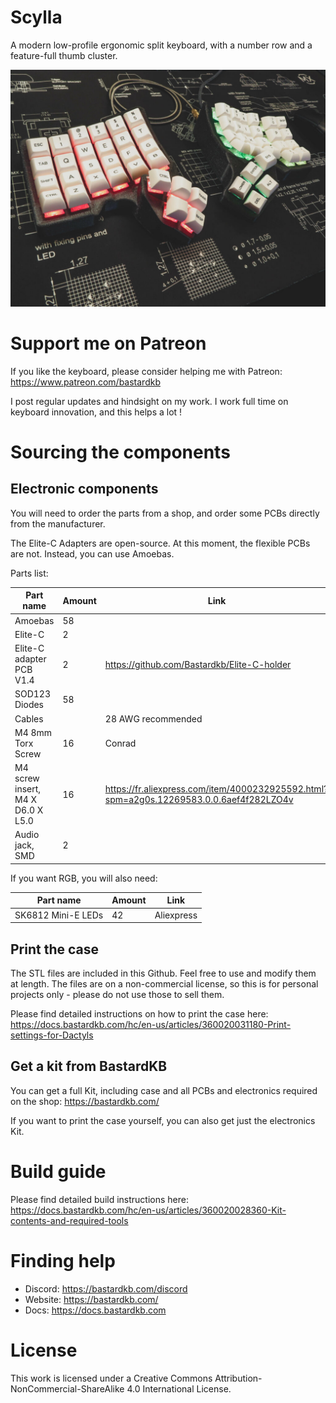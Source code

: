 # Scylla

A modern low-profile ergonomic split keyboard, with a number row and a feature-full thumb cluster.

![](pics/1.jpg)

# Support me on Patreon

If you like the keyboard, please consider helping me with Patreon: https://www.patreon.com/bastardkb

I post regular updates and hindsight on my work. I work full time on keyboard innovation, and this helps a lot !

# Sourcing the components

## Electronic components

You will need to order the parts from a shop, and order some PCBs directly from the manufacturer.

The Elite-C Adapters are open-source. At this moment, the flexible PCBs are not. Instead, you can use Amoebas.

Parts list:

| Part name                         | Amount | Link                                                                                    |
| --------------------------------- | ------ | --------------------------------------------------------------------------------------- |
| Amoebas                           | 58     |                                                                                         |
| Elite-C                           | 2      |                                                                                         |
| Elite-C adapter PCB V1.4          | 2      | https://github.com/Bastardkb/Elite-C-holder                                             |
| SOD123 Diodes                     | 58     |                                                                                         |
| Cables                            |        | 28 AWG recommended                                                                      |
| M4 8mm Torx Screw                 | 16     | Conrad                                                                                  |
| M4 screw insert, M4 X D6.0 X L5.0 | 16     | https://fr.aliexpress.com/item/4000232925592.html?spm=a2g0s.12269583.0.0.6aef4f282LZO4v |
| Audio jack, SMD                   | 2      |                                                                                         |


If you want RGB, you will also need:

| Part name          | Amount | Link       |
| ------------------ | ------ | ---------- |
| SK6812 Mini-E LEDs | 42     | Aliexpress |

## Print the case

The STL files are included in this Github.
Feel free to use and modify them at length. The files are on a non-commercial license, so this is for personal projects only - please do not use those to sell them.

Please find detailed instructions on how to print the case here:
https://docs.bastardkb.com/hc/en-us/articles/360020031180-Print-settings-for-Dactyls

## Get a kit from BastardKB

You can get a full Kit, including case and all PCBs and electronics required on the shop:
https://bastardkb.com/

If you want to print the case yourself, you can also get just the electronics Kit.

# Build guide

Please find detailed build instructions here:
https://docs.bastardkb.com/hc/en-us/articles/360020028360-Kit-contents-and-required-tools

# Finding help

- Discord: https://bastardkb.com/discord
- Website: https://bastardkb.com/
- Docs: https://docs.bastardkb.com

# License 

This work is licensed under a Creative Commons Attribution-NonCommercial-ShareAlike 4.0 International License.
